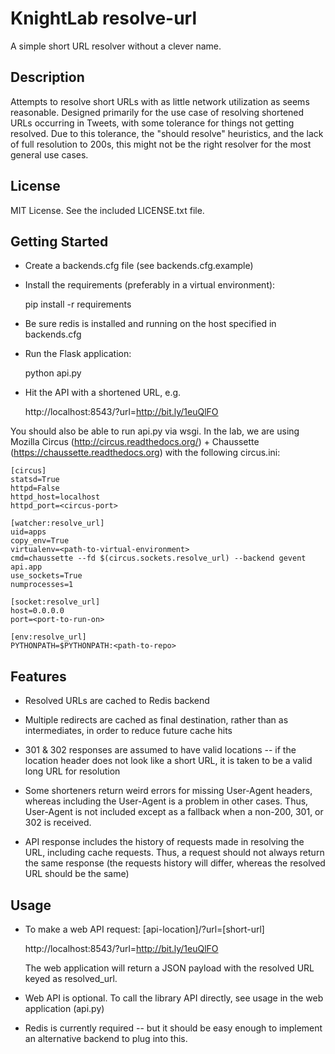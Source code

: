 KnightLab resolve-url
=====================

A simple short URL resolver without a clever name.

Description
-----------

Attempts to resolve short URLs with as little network utilization as seems
reasonable. Designed primarily for the use case of resolving shortened URLs
occurring in Tweets, with some tolerance for things not getting resolved.
Due to this tolerance, the "should resolve" heuristics, and the lack of full
resolution to 200s, this might not be the right resolver for the most general
use cases.

License
-------
MIT License. See the included LICENSE.txt file.

Getting Started
---------------

* Create a backends.cfg file (see backends.cfg.example)

* Install the requirements (preferably in a virtual environment):

    pip install -r requirements

* Be sure redis is installed and running on the host specified in backends.cfg

* Run the Flask application:

    python api.py

* Hit the API with a shortened URL, e.g.

    http://localhost:8543/?url=http://bit.ly/1euQlFO

You should also be able to run api.py via wsgi. In the lab, we are using
Mozilla Circus (http://circus.readthedocs.org/) + Chaussette
(https://chaussette.readthedocs.org) with the following circus.ini:

    [circus]
    statsd=True
    httpd=False
    httpd_host=localhost
    httpd_port=<circus-port>

    [watcher:resolve_url]
    uid=apps
    copy_env=True
    virtualenv=<path-to-virtual-environment>
    cmd=chaussette --fd $(circus.sockets.resolve_url) --backend gevent api.app
    use_sockets=True
    numprocesses=1
    
    [socket:resolve_url]
    host=0.0.0.0
    port=<port-to-run-on>
    
    [env:resolve_url]
    PYTHONPATH=$PYTHONPATH:<path-to-repo>


Features
--------

* Resolved URLs are cached to Redis backend

* Multiple redirects are cached as final destination, rather than as
  intermediates, in order to reduce future cache hits

* 301 & 302 responses are assumed to have valid locations -- if the location
  header does not look like a short URL, it is taken to be a valid long
  URL for resolution

* Some shorteners return weird errors for missing User-Agent headers, whereas
  including the User-Agent is a problem in other cases. Thus, User-Agent
  is not included except as a fallback when a non-200, 301, or 302 is
  received.

* API response includes the history of requests made in resolving the URL,
  including cache requests. Thus, a request should not always return the
  same response (the requests history will differ, whereas the resolved URL
  should be the same)

Usage
-----

* To make a web API request: [api-location]/?url=[short-url]

    http://localhost:8543/?url=http://bit.ly/1euQlFO

  The web application will return a JSON payload with the resolved URL
  keyed as resolved\_url.

* Web API is optional. To call the library API directly, see usage in the
  web application (api.py)

* Redis is currently required -- but it should be easy enough to
  implement an alternative backend to plug into this.

